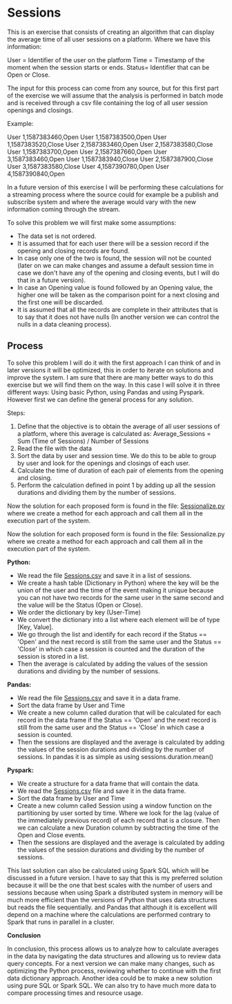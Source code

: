 # Sessions

This is an exercise that consists of creating an algorithm that can display the average time of all user sessions on a platform. Where we have this information:

User = Identifier of the user on the platform
Time = Timestamp of the moment when the session starts or ends.
Status= Identifier that can be Open or Close.

The input for this process can come from any source, but for this first part of the exercise we will assume that the analysis is performed in batch mode and is received through a csv file containing the log of all user session openings and closings.

Example: 

User 1,1587383460,Open
User 1,1587383500,Open
User 1,1587383520,Close
User 2,1587383460,Open
User 2,1587383580,Close
User 1,1587383700,Open
User 2,1587387660,Open
User 3,1587383460,Open
User 1,1587383940,Close
User 2,1587387900,Close
User 3,1587383580,Close
User 4,1587390780,Open
User 4,1587390840,Open

In a future version of this exercise I will be performing these calculations for a streaming process where the source could for example be a publish and subscribe system and where the average would vary with the new information coming through the stream.

To solve this problem we will first make some assumptions: 
- The data set is not ordered.
- It is assumed that for each user there will be a session record if the opening and closing records are found. 
- In case only one of the two is found, the session will not be counted (later on we can make changes and assume a default session time in case we don't have any of the opening and closing events, but I will do that in a future version).
- In case an Opening value is found followed by an Opening value, the higher one will be taken as the comparison point for a next closing and the first one will be discarded.
- It is assumed that all the records are complete in their attributes that is to say that it does not have nulls (In another version we can control the nulls in a data cleaning process).

## Process

To solve this problem I will do it with the first approach I can think of and in later versions it will be optimized, this in order to iterate on solutions and improve the system. I am sure that there are many better ways to do this exercise but we will find them on the way.
In this case I will solve it in three different ways: Using basic Python, using Pandas and using Pyspark. However first we can define the general process for any solution.

Steps:
1. Define that the objective is to obtain the average of all user sessions of a platform, where this average is calculated as: 
Average_Sessions = Sum (Time of Sessions) / Number of Sessions
2.  Read the file with the data
3. Sort the data by user and session time. We do this to be able to group by user and look for the openings and closings of each user.
4. Calculate the time of duration of each pair of elements from the opening and closing. 
5. Perform the calculation defined in point 1 by adding up all the session durations and dividing them by the number of sessions.

Now the solution for each proposed form is found in the file: [Sessionalize.py](https://github.com/faiderfl/Sessions/blob/main/Sessionalize.py) where we create a method for each approach and call them all in the execution part of the system. 

Now the solution for each proposed form is found in the file: Sessionalize.py where we create a method for each approach and call them all in the execution part of the system. 

**Python:** 

- We read the file [Sessions.csv](https://github.com/faiderfl/Sessions/blob/main/Sessions.csv) and save it in a list of sessions.
- We create a hash table (Dictionary in Python) where the key will be the union of the user and the time of the event making it unique because you can not have two records for the same user in the same second and the value will be the Status (Open or Close).
- We order the dictionary by key (User-Time)
- We convert the dictionary into a list where each element will be of type [Key, Value].
- We go through the list and identify for each record if the Status == 'Open' and the next record is still from the same user and the Status == 'Close' in which case a session is counted and the duration of the session is stored in a list.
- Then the average is calculated by adding the values of the session durations and dividing by the number of sessions. 

**Pandas:**

- We read the file [Sessions.csv](https://github.com/faiderfl/Sessions/blob/main/Sessions.csv) and save it in a data frame.
- Sort the data frame by User and Time
- We create a new column called duration that will be calculated for each record in the data frame if the Status == 'Open' and the next record is still from the same user and the Status == 'Close' in which case a session is counted.
- Then the sessions are displayed and the average is calculated by adding the values of the session durations and dividing by the number of sessions. In pandas it is as simple as using sessions.duration.mean()

**Pyspark:**

- We create a structure for a data frame that will contain the data.
- We read the [Sessions.csv](https://github.com/faiderfl/Sessions/blob/main/Sessions.csv) file and save it in the data frame.
- Sort the data frame by User and Time
- Create a new column called Session using a window function on the partitioning by user sorted by time. Where we look for the lag (value of the immediately previous record) of each record that is a closure. Then we can calculate a new Duration column by subtracting the time of the Open and Close events.
- Then the sessions are displayed and the average is calculated by adding the values of the session durations and dividing by the number of sessions. 

This last solution can also be calculated using Spark SQL which will be discussed in a future version.
I have to say that this is my preferred solution because it will be the one that best scales with the number of users and sessions because when using Spark a distributed system in memory will be much more efficient than the versions of Python that uses data structures but reads the file sequentially. and Pandas that although it is excellent will depend on a machine where the calculations are performed contrary to Spark that runs in parallel in a cluster.

**Conclusion**

In conclusion, this process allows us to analyze how to calculate averages in the data by navigating the data structures and allowing us to review data query concepts.
For a next version we can make many changes, such as optimizing the Python process, reviewing whether to continue with the first data dictionary approach.
Another idea could be to make a new solution using pure SQL or Spark SQL.
We can also try to have much more data to compare processing times and resource usage. 

